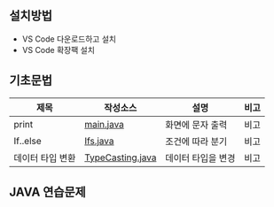 ## 설치방법
- VS Code 다운로드하고 설치
- VS Code 확장팩 설치
## 기초문법
| 제목 | 작성소스 | 설명 | 비고 |
| --- | --- | --- | --- |
| print | [main.java](https://github.com/estskyway/study_javas/blob/master/src/Main.java) | 화면에 문자 출력 | 비고 |
| If..else | [Ifs.java](./src/Ifs.java) | 조건에 따라 분기 | 비고 |
| 데이터 타입 변환 | [TypeCasting.java](https://github.com/estskyway/study_javas/blob/master/src/TypeCasting.java) | 데이터 타입을 변경 | 비고 |
## JAVA 연습문제 

